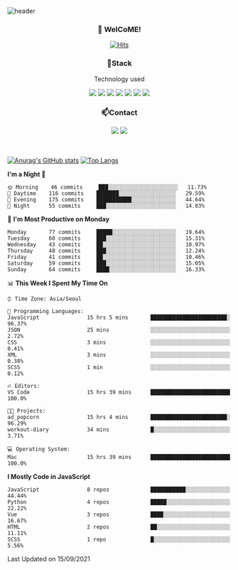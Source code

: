 ![header](https://capsule-render.vercel.app/api?type=waving&color=gradient&height=200&text=Kyungjoon&fontAlign=70&fontAlignY=40&animation=twinkling)

<h3 align="center">👋 WelCoME!</h3>

<div align=center>
  
[![Hits](https://hits.seeyoufarm.com/api/count/incr/badge.svg?url=https%3A%2F%2Fgithub.com%2Fuvula6921&count_bg=%2322BAC9&title_bg=%23827F7F&icon=iconify.svg&icon_color=%2325A27F&title=visits&edge_flat=false)](https://hits.seeyoufarm.com)
  
</div>
<h3 align="center">📌Stack</h3>
<p align="center">Technology used</p>
<div align="center"><img src="https://img.shields.io/badge/HTML5-E34F26?style=flat-square&logo=HTML5&logoColor=white"></img> <img src="https://img.shields.io/badge/CSS3-0A84FF?style=flat-square&logo=CSS3&logoColor=white"></img> <img src="https://img.shields.io/badge/JavaScript-FFCD11?style=flat-square&logo=JavaScript&logoColor=white"></img> <img src="https://img.shields.io/badge/React-00BCF6?style=flat-square&logo=React&logoColor=white"></img> <img src="https://img.shields.io/badge/jQuery-3655FF?style=flat-square&logo=jQuery&logoColor=white"></img> <img src="https://img.shields.io/badge/Ruby-E0115F?style=flat-square&logo=Ruby&logoColor=white"></img> <img src="https://img.shields.io/badge/Python-4B8BBE?style=flat-square&logo=Python&logoColor=white"></img></div>

<h3 align="center">📫Contact</h3>
<div align="center"><a href="https://velog.io/@uvula6921/"><img src="https://img.shields.io/badge/Blog-20c997?style=flat-square&logo=V&logoColor=white"/></a> <a href="pkj6921@gmail.com"><img src="https://img.shields.io/badge/Gmail-EA4335?style=flat-square&logo=Gmail&logoColor=white"/></a></div>
<br>
<br>

[![Anurag's GitHub stats](https://github-readme-stats.vercel.app/api?username=uvula6921&hide=stars,issues&show_icons=true&count_private=true&theme=tokyonight)](https://github.com/anuraghazra/github-readme-stats)
[![Top Langs](https://github-readme-stats.vercel.app/api/top-langs/?username=uvula6921&hide=css,jupyter%20notebook,html&exclude_repo=uvula6921,uvula6921.github.io&layout=compact&langs_count=8)](https://github.com/anuraghazra/github-readme-stats)

<!--START_SECTION:waka-->
**I'm a Night 🦉** 

```text
🌞 Morning    46 commits     ███░░░░░░░░░░░░░░░░░░░░░░   11.73% 
🌆 Daytime    116 commits    ███████░░░░░░░░░░░░░░░░░░   29.59% 
🌃 Evening    175 commits    ███████████░░░░░░░░░░░░░░   44.64% 
🌙 Night      55 commits     ███░░░░░░░░░░░░░░░░░░░░░░   14.03%

```
📅 **I'm Most Productive on Monday** 

```text
Monday       77 commits     █████░░░░░░░░░░░░░░░░░░░░   19.64% 
Tuesday      60 commits     ███░░░░░░░░░░░░░░░░░░░░░░   15.31% 
Wednesday    43 commits     ██░░░░░░░░░░░░░░░░░░░░░░░   10.97% 
Thursday     48 commits     ███░░░░░░░░░░░░░░░░░░░░░░   12.24% 
Friday       41 commits     ██░░░░░░░░░░░░░░░░░░░░░░░   10.46% 
Saturday     59 commits     ███░░░░░░░░░░░░░░░░░░░░░░   15.05% 
Sunday       64 commits     ████░░░░░░░░░░░░░░░░░░░░░   16.33%

```


📊 **This Week I Spent My Time On** 

```text
⌚︎ Time Zone: Asia/Seoul

💬 Programming Languages: 
JavaScript               15 hrs 5 mins       ████████████████████████░   96.37% 
JSON                     25 mins             ░░░░░░░░░░░░░░░░░░░░░░░░░   2.72% 
CSS                      3 mins              ░░░░░░░░░░░░░░░░░░░░░░░░░   0.41% 
XML                      3 mins              ░░░░░░░░░░░░░░░░░░░░░░░░░   0.38% 
SCSS                     1 min               ░░░░░░░░░░░░░░░░░░░░░░░░░   0.12%

🔥 Editors: 
VS Code                  15 hrs 39 mins      █████████████████████████   100.0%

🐱‍💻 Projects: 
ad_popcorn               15 hrs 4 mins       ████████████████████████░   96.29% 
workout-diary            34 mins             █░░░░░░░░░░░░░░░░░░░░░░░░   3.71%

💻 Operating System: 
Mac                      15 hrs 39 mins      █████████████████████████   100.0%

```

**I Mostly Code in JavaScript** 

```text
JavaScript               8 repos             ███████████░░░░░░░░░░░░░░   44.44% 
Python                   4 repos             █████░░░░░░░░░░░░░░░░░░░░   22.22% 
Vue                      3 repos             ████░░░░░░░░░░░░░░░░░░░░░   16.67% 
HTML                     2 repos             ██░░░░░░░░░░░░░░░░░░░░░░░   11.11% 
SCSS                     1 repo              █░░░░░░░░░░░░░░░░░░░░░░░░   5.56%

```



 Last Updated on 15/09/2021
<!--END_SECTION:waka-->
